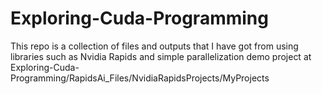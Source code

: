 # Exploring-Cuda-Programming
This repo is a collection of files and outputs that I have got from using libraries such as Nvidia Rapids and simple parallelization
demo project at Exploring-Cuda-Programming/RapidsAi_Files/NvidiaRapidsProjects/MyProjects
